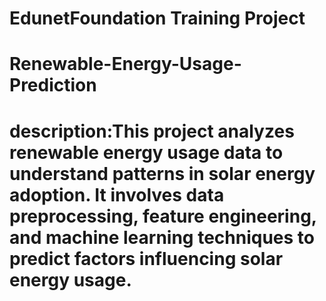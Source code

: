# EdunetFoundation Training Project
# Renewable-Energy-Usage-Prediction
# description:This project analyzes renewable energy usage data to understand patterns in solar energy adoption. It involves data preprocessing, feature engineering, and machine learning techniques to predict factors influencing solar energy usage.

